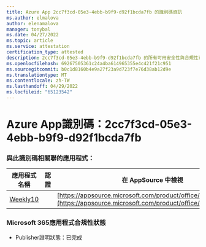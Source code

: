 ```yaml
---
title: Azure App 2cc7f3cd-05e3-4ebb-b9f9-d92f1bcda7fb 的識別碼資訊
ms.author: elmalova
author: elenamalova
manager: tonybal
ms.date: 04/27/2022
ms.topic: article
ms.service: attestation
certification_type: attested
description: 2cc7f3cd-05e3-4ebb-b9f9-d92f1bcda7fb 的所有可用安全性與合規性資訊。
ms.openlocfilehash: 69267505361c24a4ba614965355e4c421f21c951
ms.sourcegitcommit: b0c1d8160b4e9a27f23a9d723f7e76d38ab12d9e
ms.translationtype: MT
ms.contentlocale: zh-TW
ms.lasthandoff: 04/29/2022
ms.locfileid: "65123542"
---
```

# <a name="azure-app-id-2cc7f3cd-05e3-4ebb-b9f9-d92f1bcda7fb"></a>Azure App識別碼：2cc7f3cd-05e3-4ebb-b9f9-d92f1bcda7fb


### <a name="apps-associated-with-this-id"></a>與此識別碼相關聯的應用程式：
| **應用程式名稱** | **認證** | **在 AppSource 中檢視** |
|--------------|---------------|-----------------------|
| [Weekly10](../forward/WA200001441.md) |  | [https://appsource.microsoft.com/product/office/WA200001441](https://appsource.microsoft.com/product/office/WA200001441) |

### <a name="microsoft-365-app-compliance-status"></a>Microsoft 365應用程式合規性狀態
- Publisher證明狀態：已完成
